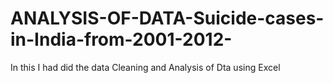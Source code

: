# ANALYSIS-OF-DATA-Suicide-cases-in-India-from-2001-2012-
In this I had did the data Cleaning and Analysis of Dta using Excel
